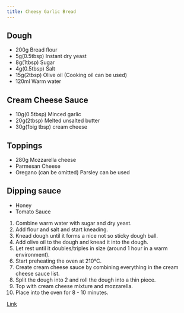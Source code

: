 ```yaml
---
title: Cheesy Garlic Bread
---
```


## Dough
  - 200g Bread flour
  - 5g(0.5tbsp) Instant dry yeast
  - 8g(1tbsp) Sugar
  - 4g(0.5tbsp) Salt
  - 15g(2tbsp) Olive oil (Cooking oil can be used)
  - 120ml Warm water

## Cream Cheese Sauce
  - 10g(0.5tbsp) Minced garlic
  - 20g(2tbsp) Melted unsalted butter
  - 30g(1big tbsp) cream cheese

## Toppings
  - 280g Mozzarella cheese
  - Parmesan Cheese
  - Oregano (can be omitted) Parsley can be used

## Dipping sauce
  - Honey
  - Tomato Sauce

1. Combine warm water with sugar and dry yeast.
2. Add flour and salt and start kneading.
3. Knead dough until it forms a nice not so sticky dough ball.
4. Add olive oil to the dough and knead it into the dough.
5. Let rest until it doubles/triples in size (around 1 hour in a warm environment).
6. Start preheating the oven at 210℃.
7. Create cream cheese sauce by combining everything in the cream cheese sauce list.
8. Split the dough into 2 and roll the dough into a thin piece.
9. Top with cream cheese mixture and mozzarella.
10. Place into the oven for 8 - 10 minutes.

[Link](https://www.youtube.com/watch?v=8LPVOjjSgDE)
